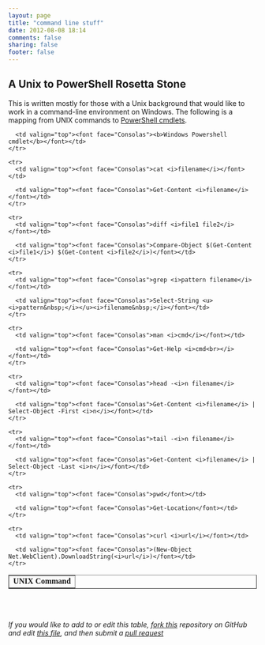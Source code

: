 ```yaml
---
layout: page
title: "command line stuff"
date: 2012-08-08 18:14
comments: false
sharing: false
footer: false
---
```


## A Unix to PowerShell Rosetta Stone
This is written mostly for those with a Unix background that would like
to work in a command-line environment on Windows. The following is a
mapping from UNIX commands to [PowerShell
cmdlets](http://tobilehman.com/blog/2012/08/08/on-windows-powershell).
<br>

<table border="1" cellpadding="2" cellspacing="0" width="100%">
	<tr>
	  <td valign="top"><font face="Consolas"><b>UNIX Command</b></font></td>

	  <td valign="top"><font face="Consolas"><b>Windows Powershell cmdlet</b></font></td>
	</tr>

	<tr>
	  <td valign="top"><font face="Consolas">cat <i>filename</i></font></td>

	  <td valign="top"><font face="Consolas">Get-Content <i>filename</i></font></td>
	</tr>

	<tr>
	  <td valign="top"><font face="Consolas">diff <i>file1 file2</i></font></td>

	  <td valign="top"><font face="Consolas">Compare-Object $(Get-Content <i>file1</i>) $(Get-Content <i>file2</i>)</font></td>
	</tr>

	<tr>
	  <td valign="top"><font face="Consolas">grep <i>pattern filename</i></font></td>

	  <td valign="top"><font face="Consolas">Select-String <u><i>pattern&nbsp;</i></u><i>filename&nbsp;</i></font></td>
	</tr>

	<tr>
	  <td valign="top"><font face="Consolas">man <i>cmd</i></font></td>

	  <td valign="top"><font face="Consolas">Get-Help <i>cmd<br></i></font></td>
	</tr>

	<tr>
	  <td valign="top"><font face="Consolas">head -<i>n filename</i></font></td>

	  <td valign="top"><font face="Consolas">Get-Content <i>filename</i> | Select-Object -First <i>n</i></font></td>
	</tr>

	<tr>
	  <td valign="top"><font face="Consolas">tail -<i>n filename</i></font></td>

	  <td valign="top"><font face="Consolas">Get-Content <i>filename</i> | Select-Object -Last <i>n</i></font></td>
	</tr>

	<tr>
	  <td valign="top"><font face="Consolas">pwd</font></td>

	  <td valign="top"><font face="Consolas">Get-Location</font></td>
	</tr>

	<tr>
	  <td valign="top"><font face="Consolas">curl <i>url</i></font></td>

	  <td valign="top"><font face="Consolas">(New-Object Net.WebClient).DownloadString(<i>url</i>)</font></td>
	</tr>
</table>

<br><br>

*If you would like to add to or edit this table, [fork this](https://github.com/tlehman/octopress/) repository on GitHub and edit [this file](https://github.com/tlehman/octopress/blob/master/source/cli/index.markdown), and then submit a [pull request](https://help.github.com/articles/using-pull-requests/)*
